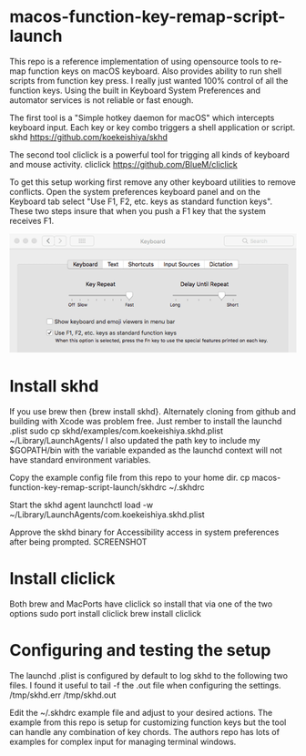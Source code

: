 # macos-function-key-remap-script-launch
This repo is a reference implementation of using opensource tools to re-map function keys on macOS keyboard. Also provides ability to run shell scripts from function key press. I really just wanted 100% control of all the function keys. Using the built in Keyboard System Preferences and automator services is not reliable or fast enough. 

The first tool is a "Simple hotkey daemon for macOS" which intercepts keyboard input. Each key or key combo triggers a shell application or script. 
skhd
https://github.com/koekeishiya/skhd

The second tool cliclick is a powerful tool for trigging all kinds of keyboard and mouse activity. 
cliclick
https://github.com/BlueM/cliclick

To get this setup working first remove any other keyboard utilities to remove conflicts. Open the system preferences keyboard panel and on the Keyboard tab select "Use F1, F2, etc. keys as standard function keys". These two steps insure that when you push a F1 key that the system receives F1.

![Keyboard preferences enabling standard function keys](screenshot/function-key-toggle.png?raw=true "Keyboard Preferences")

# Install skhd
If you use brew then {brew install skhd}. Alternately cloning from github and building with Xcode was problem free. Just rember to install the launchd .plist 
sudo cp skhd/examples/com.koekeishiya.skhd.plist ~/Library/LaunchAgents/
I also updated the path key to include my $GOPATH/bin with the variable expanded as the launchd context will not have standard environment variables.

Copy the example config file from this repo to your home dir.
cp macos-function-key-remap-script-launch/skhdrc ~/.skhdrc

Start the skhd agent
launchctl load -w ~/Library/LaunchAgents/com.koekeishiya.skhd.plist

Approve the skhd binary for Accessibility access in system preferences after being prompted.
SCREENSHOT

# Install cliclick
Both brew and MacPorts have cliclick so install that via one of the two options
sudo port install cliclick
brew install cliclick

# Configuring and testing the setup
The launchd .plist is configured by default to log skhd to the following two files. I found it useful to tail -f the .out file when configuring the settings.
/tmp/skhd.err
/tmp/skhd.out

Edit the ~/.skhdrc example file and adjust to your desired actions. The example from this repo is setup for customizing function keys but the tool can handle any combination of key chords. The authors repo has lots of examples for complex input for managing terminal windows. 

